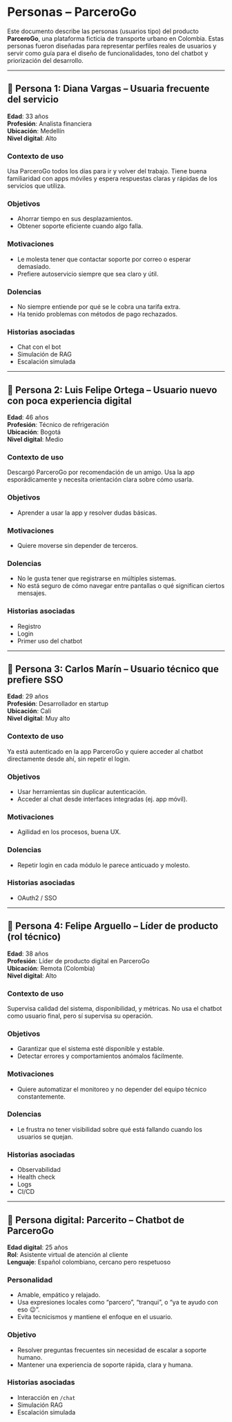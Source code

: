 # Personas – ParceroGo

Este documento describe las personas (usuarios tipo) del producto **ParceroGo**, una plataforma ficticia de transporte urbano en Colombia. Estas personas fueron diseñadas para representar perfiles reales de usuarios y servir como guía para el diseño de funcionalidades, tono del chatbot y priorización del desarrollo.

---

## 👤 Persona 1: Diana Vargas – Usuaria frecuente del servicio

**Edad**: 33 años  
**Profesión**: Analista financiera  
**Ubicación**: Medellín  
**Nivel digital**: Alto  

### Contexto de uso
Usa ParceroGo todos los días para ir y volver del trabajo. Tiene buena familiaridad con apps móviles y espera respuestas claras y rápidas de los servicios que utiliza.

### Objetivos
- Ahorrar tiempo en sus desplazamientos.
- Obtener soporte eficiente cuando algo falla.

### Motivaciones
- Le molesta tener que contactar soporte por correo o esperar demasiado.
- Prefiere autoservicio siempre que sea claro y útil.

### Dolencias
- No siempre entiende por qué se le cobra una tarifa extra.
- Ha tenido problemas con métodos de pago rechazados.

### Historias asociadas
- Chat con el bot
- Simulación de RAG
- Escalación simulada

---

## 👤 Persona 2: Luis Felipe Ortega – Usuario nuevo con poca experiencia digital

**Edad**: 46 años  
**Profesión**: Técnico de refrigeración  
**Ubicación**: Bogotá  
**Nivel digital**: Medio  

### Contexto de uso
Descargó ParceroGo por recomendación de un amigo. Usa la app esporádicamente y necesita orientación clara sobre cómo usarla.

### Objetivos
- Aprender a usar la app y resolver dudas básicas.

### Motivaciones
- Quiere moverse sin depender de terceros.

### Dolencias
- No le gusta tener que registrarse en múltiples sistemas.
- No está seguro de cómo navegar entre pantallas o qué significan ciertos mensajes.

### Historias asociadas
- Registro
- Login
- Primer uso del chatbot

---

## 👤 Persona 3: Carlos Marín – Usuario técnico que prefiere SSO

**Edad**: 29 años  
**Profesión**: Desarrollador en startup  
**Ubicación**: Cali  
**Nivel digital**: Muy alto  

### Contexto de uso
Ya está autenticado en la app ParceroGo y quiere acceder al chatbot directamente desde ahí, sin repetir el login.

### Objetivos
- Usar herramientas sin duplicar autenticación.
- Acceder al chat desde interfaces integradas (ej. app móvil).

### Motivaciones
- Agilidad en los procesos, buena UX.

### Dolencias
- Repetir login en cada módulo le parece anticuado y molesto.

### Historias asociadas
- OAuth2 / SSO

---

## 👤 Persona 4: Felipe Arguello – Líder de producto (rol técnico)

**Edad**: 38 años  
**Profesión**: Líder de producto digital en ParceroGo  
**Ubicación**: Remota (Colombia)  
**Nivel digital**: Alto  

### Contexto de uso
Supervisa calidad del sistema, disponibilidad, y métricas. No usa el chatbot como usuario final, pero sí supervisa su operación.

### Objetivos
- Garantizar que el sistema esté disponible y estable.
- Detectar errores y comportamientos anómalos fácilmente.

### Motivaciones
- Quiere automatizar el monitoreo y no depender del equipo técnico constantemente.

### Dolencias
- Le frustra no tener visibilidad sobre qué está fallando cuando los usuarios se quejan.

### Historias asociadas
- Observabilidad
- Health check
- Logs
- CI/CD

---

## 🤖 Persona digital: Parcerito – Chatbot de ParceroGo

**Edad digital**: 25 años  
**Rol**: Asistente virtual de atención al cliente  
**Lenguaje**: Español colombiano, cercano pero respetuoso

### Personalidad
- Amable, empático y relajado.
- Usa expresiones locales como “parcero”, “tranqui”, o “ya te ayudo con eso 😉”.
- Evita tecnicismos y mantiene el enfoque en el usuario.

### Objetivo
- Resolver preguntas frecuentes sin necesidad de escalar a soporte humano.
- Mantener una experiencia de soporte rápida, clara y humana.

### Historias asociadas
- Interacción en `/chat`
- Simulación RAG
- Escalación simulada

